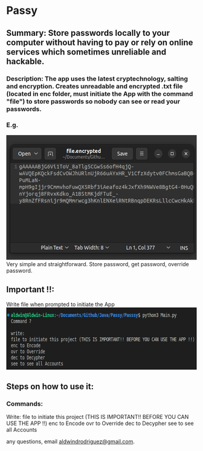 # Passy

## Summary: Store passwords locally to your computer without having to pay or rely on online services which sometimes unreliable and hackable.

### Description: The app uses the latest cryptechnology, salting and encryption. Creates unreadable and encrypted .txt file (located in enc folder, must initiate the App with the command "file") to store passwords so nobody can see or read your passwords.
### E.g.
<img src="screenshots/screenshot2.png" alt="alt text" width="551" height="329">
Very simple and straightforward. Store password, get password, override password.
   
## Important !!:
Write file when prompted to initiate the App
<img src="screenshots/screenshot1.png" alt="alt text" width="671" height="164">

## Steps on how to use it:

### Commands:

Write:
file to initiate this project (THIS IS IMPORTANT!! BEFORE YOU CAN USE THE APP !!)
enc to Encode
ovr to Override
dec to Decypher
see to see all Accounts

any questions, email aldwindrodriguez@gmail.com.

